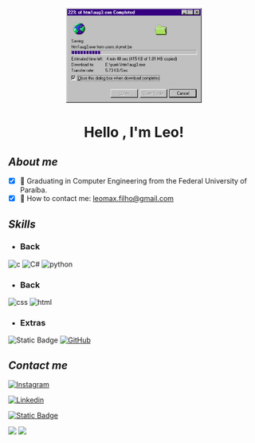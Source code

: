 <p align="center">

  <img height = "190em" src="banner.gif" alt="animated" />

</p>

<h1 align="center"> Hello , I'm Leo! </h1>


## _About me_

- [x] 📓 Graduating in Computer Engineering from the Federal University of Paraíba.
- [x] 📧 How to contact me: leomax.filho@gmail.com

## _Skills_
* ### Back
![c](https://img.shields.io/badge/C-12372A?style=for-the-badge&logo=C&logoColor=ADBC9F)
![C#](https://img.shields.io/badge/C%23-12372A?style=for-the-badge&logo=C%23&logoColor=ADBC9F)
![python](https://img.shields.io/badge/Pyton-12372A?style=for-the-badge&logo=python&logoColor=ADBC9F)


* ### Back
![css](https://img.shields.io/badge/Css3-12372A?style=for-the-badge&logo=Css3&logoColor=ADBC9F)
![html](https://img.shields.io/badge/html5-12372A?style=for-the-badge&logo=html5&logoColor=ADBC9F)

* ### Extras
![Static Badge](https://img.shields.io/badge/git-12372A?style=for-the-badge&logo=git&logoColor=ADBC9F)
[![GitHub](https://img.shields.io/badge/github-12372A?style=for-the-badge&logo=github&logoColor=ADBC9F&link=https%3A%2F%2Fgithub.com%2FLeomaxFilho)](https://github.com/LeomaxFilho)

## _Contact me_
[![Instagram](https://img.shields.io/badge/Instagram%20%40LeomaxFilho-12372A?style=for-the-badge&logo=Instagram&logoColor=ADBC9F)](https://www.instagram.com/leomaxfilho/)
>
[![Linkedin](https://img.shields.io/badge/Linkedin%20in%2Fleomaxfilho-12372A?style=for-the-badge&logo=Linkedin&logoColor=ADBC9F)](https://www.linkedin.com/in/leomaxfilho/)
>
[![Static Badge](https://img.shields.io/badge/email%20leomax.filho%40gmail.com-12372A?style=for-the-badge&logo=gmail&logoColor=ADBC9F)](mailto:leomax.filho@gmail.com)



<div align = "left">

<img height = "100em" src="https://github-readme-stats.vercel.app/api?username=LeomaxFilho&show_icons=true&theme=transparent&title_color=ADBC9F&text_color=FBFADA&icon_color=436850&hide_border=true&locale=en&count_private=true"/>
<img height = "100em" src="https://github-readme-stats.vercel.app/api/top-langs/?username=LeomaxFilho&show_icons=true&theme=transparent&title_color=ADBC9F&text_color=FBFADA&icon_color=436850&hide_border=true&locale=en&count_private=true"/>

</div>